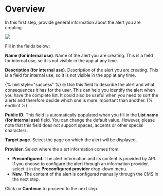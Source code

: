 Overview
========

In this first step, provide general information about the alert you are creating.

![](../.gitbook/assets/Create_alert.png)

Fill in the fields below:

**Name (for internal use)**. Name of the alert you are creating. This is a field for internal use, so it is not visible in the app at any time.

**Description (for internal use)**. Description of the alert you are creating. This is a field for internal use, so it is not visible in the app at any time. 

{% hint style="success" %}
🤓 Use this field to describe the alert and what consequences it has for the user. This can help you identify the alert when you have the complete list. It could also be useful when you need to sort the alerts and therefore decide which one is more important than another.
{% endhint %}

**Public ID**. This field is automatically populated when you fill in the **List name (for internal use)** field. You can change the default value. However, please note that this field does not support spaces, accents or other special characters.

**Target page**. Select the page on which the alert will be displayed. 

**Provider**. Select where the alert information comes from:

* **Preconfigured**. The alert information and its content is provided by API. If you choose to configure the alert through an information provider, select it in the **Preconfigured provider** drop-down menu.
* **New**. The content of the alert is configured manually through the CMS in the next step.

Click on **Continue** to proceed to the next step.

